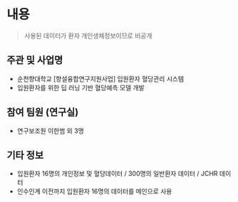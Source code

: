 # 내용 
 > 사용된 데이터가 환자 개인생체정보이므로 비공개
## 주관 및 사업명
- 순천향대학교 [향설융합연구지원사업] 입원환자 혈당관리 시스템
- 입원환자를 위한 딥 러닝 기반 혈당예측 모델 개발

## 참여 팀원 (연구실)
- 연구보조원 이한범 외 3명

## 기타 정보    
- 입원환자 16명의 개인정보 및 혈당데이터 / 300명의 일반환자 데이터 / JCHR 데이터
- 인수인계 이전까지 입원환자 16명의 데이터를 메인으로 사용

